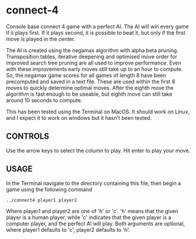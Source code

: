 # connect-4
Console base connect 4 game with a perfect AI. The AI will win every game if it plays first. If it plays second, it is possible to beat it, but only if the first move is played in the center.

The AI is created using the negamax algorithm with alpha beta pruning. Transposition tables, iterative deepening and optimised move order for improved search tree pruning are all used to improve performance. Even with these improvements early moves still take up to an hour to compute. So, the negamax game scores for all games of length 8 have been precomputed and saved in a text file. These are used within the first 8 moves to quickly determine optimal moves. After the eighth move the algorithm is fast enough to be useable, but eighth move can still take around 10 seconds to compute.

This has been tested using the Terminal on MacOS. It should work on Linux, and I expect it to work on windows but it hasn't been tested.

## CONTROLS
Use the arrow keys to select the column to play. Hit enter to play your move. 

## USAGE
In the Terminal navigate to the directory containing this file, then begin a game using the following command

`../connect4 player1 player2`

Where player1 and player2 are one of 'h' or 'c'. 'h' means that the given player is a human player, while 'c' indicates that the given player is a computer player, and the perfect AI will play. Both arguments are optional, where player1 defaults to 'c', player2 defaults to 'h'.
